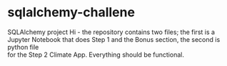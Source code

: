 # sqlalchemy-challene
SQLAlchemy project
Hi - the repository contains two files; the first is a Jupyter Notebook that does Step 1 and the Bonus section, the second is python file  
for the Step 2 Climate App.  Everything should be functional.
